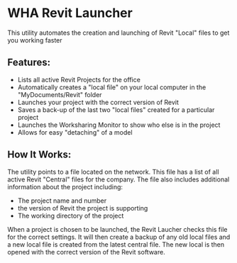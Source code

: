 # WHA Revit Launcher #

This utility automates the creation and launching of Revit "Local" files to get you working faster

## Features: ##
- Lists all active Revit Projects for the office
- Automatically creates a "local file" on your local computer in the "MyDocuments/Revit" folder
- Launches your project with the correct version of Revit
- Saves a back-up of the last two "local files" created for a particular project
- Launches the Worksharing Monitor to show who else is in the project
- Allows for easy "detaching" of a model

## How It Works: ##

The utility points to a file located on the network.  This file has a list of all active Revit
"Central" files for the company.  The file also includes additional information about the
project including:

* The project name and number
* the version of Revit the project is supporting 
* The working directory of the project 

When a project is chosen to be launched, the Revit Laucher checks this file for the correct settings.
 It will then create a backup of any old local files and a new local file is created from the latest
central file.  The new local is then opened with the correct version of the Revit software.